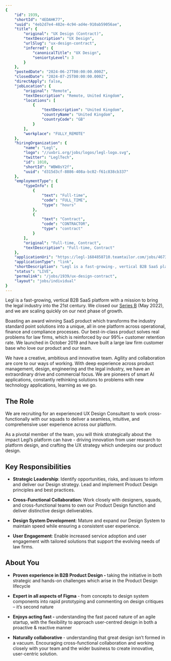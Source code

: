 ```yaml
---
{
	"id": 1939,
	"shortId": "4EDAHK77",
	"uuid": "4eb2d7e4-482e-4c94-ad4e-910ab59056ae",
	"title": {
		"original": "UX Design (Contract)",
		"textDescription": "UX Design",
		"urlSlug": "ux-design-contract",
		"inferred": {
			"canonicalTitle": "UX Design",
			"seniortyLevel": 3
		}
	},
	"postedDate": "2024-06-27T00:00:00.000Z",
	"closedDate": "2024-07-25T00:00:00.000Z",
	"directApply": false,
	"jobLocation": {
		"original": "Remote",
		"textDescription": "Remote, United Kingdom",
		"locations": [
			{
				"textDescription": "United Kingdom",
				"countryName": "United Kingdom",
				"countryCode": "GB"
			}
		],
		"workplace": "FULLY_REMOTE"
	},
	"hiringOrganization": {
		"name": "Legl",
		"logo": "//uxbri.org/jobs/logos/legl-logo.svg",
		"twitter": "LeglTech",
		"id": 1010,
		"shortId": "WBW8sY2f",
		"uuid": "d315d3cf-8886-408a-bc02-f61c838cb337"
	},
	"employmentType": {
		"typeInfo": [
			{
				"text": "Full-time",
				"code": "FULL_TIME",
				"type": "hours"
			},
			{
				"text": "Contract",
				"code": "CONTRACTOR",
				"type": "contract"
			}
		],
		"original": "Full-time, Contract",
		"textDescription": "Full-time, Contract"
	},
	"applicationUri": "https://legl-1684858710.teamtailor.com/jobs/4673583-ux-design-contract?ittk=G9XQOHEMVD",
	"applicationType": "link",
	"shortDescription": "Legl is a fast-growing-, vertical B2B SaaS platform with a mission to bring the legal industry into the 21st century. We closed our Series B (May 2022), and we are scaling quickly on our next phase",
	"status": "LIVE",
	"permalink": "/jobs/1939/ux-design-contract",
	"layout": "jobs/individual"
}
---
```

<p>Legl is a fast-growing, vertical B2B SaaS platform with a mission to bring the legal industry into the 21st century. We closed our <a target="_blank" rel="noopener noreferrer nofollow" href="https://techcrunch.com/2022/05/17/legl-series-b/?guccounter=1">Series B</a> (May 2022), and we are scaling quickly on our next phase of growth.</p><p>Boasting an award winning SaaS product which transforms the industry standard point solutions into a unique, all in one platform across operational, finance and compliance processes. Our best-in-class product solves real problems for law firms, which is reinforced by our 99%+ customer retention rate. We launched in October 2019 and have built a large law firm customer base who love our product and our team.</p><p>We have a creative, ambitious and innovative team. Agility and collaboration are core to our ways of working. With deep experience across product management, design, engineering and the legal industry, we have an extraordinary drive and commercial focus. We are pioneers of smart AI applications, constantly rethinking solutions to problems with new technology applications, learning as we go.</p><h2>The Role</h2><p>We are recruiting for an experienced UX Design Consultant to work cross-functionally with our squads to deliver a seamless, intuitive, and comprehensive user experience across our platform.</p><p>As a pivotal member of the team, you will think strategically about the impact Legl’s platform can have - driving innovation from user research to platform design, and crafting the UX strategy which underpins our product design.</p><h2>Key Responsibilities</h2><ul><li><p><strong>Strategic Leadership</strong>: Identify opportunities, risks, and issues to inform and deliver our Design strategy. Lead and implement Product Design principles and best practices.</p></li><li><p><strong>Cross-Functional Collaboration</strong>: Work closely with designers, squads, and cross-functional teams to own our Product Design function and deliver distinctive design deliverables.</p></li><li><p><strong>Design System Development</strong>: Mature and expand our Design System to maintain speed while ensuring a consistent user experience.</p></li><li><p><strong>User Engagement</strong>: Enable increased service adoption and user engagement with tailored solutions that support the evolving needs of law firms.</p></li></ul><h2>About You</h2><ul><li><p><strong>Proven experience in B2B Product Design - </strong>taking the initiative in both strategic and hands-on challenges which arise in the Product Design lifecycle</p></li><li><p><strong>Expert in all aspects of Figma</strong> - from concepts to design system components into rapid prototyping and commenting on design critiques – it’s second nature</p></li><li><p><strong>Enjoys acting fast - </strong>understanding the fast paced nature of an agile startup, with the flexibility to approach user-centred design in both a proactive &amp; reactive manner</p></li><li><p><strong>Naturally collaborative </strong>- understanding that great design isn’t formed in a vacuum. Encouraging cross-functional collaboration and working closely with your team and the wider business to create innovative, user-centric solution.</p></li></ul>
